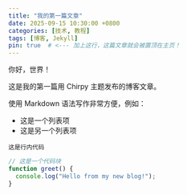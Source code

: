 ```yaml
---
title: "我的第一篇文章"
date: 2025-09-15 10:30:00 +0800
categories: [技术, 教程]
tags: [博客, Jekyll]
pin: true  # <--- 加上这行，这篇文章就会被置顶在主页！
---
```


你好，世界！

这是我的第一篇用 Chirpy 主题发布的博客文章。

使用 Markdown 语法写作非常方便，例如：

- 这是一个列表项
- 这是另一个列表项

`这是行内代码`

```javascript
// 这是一个代码块
function greet() {
  console.log("Hello from my new blog!");
}
